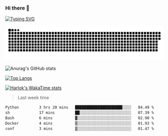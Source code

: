 ### Hi there 👋

<!--
**wray-le/wray-lee* is a ✨ _special_ ✨ repository because its `README.md` (this file) appears on your GitHub profile.

Here are some ideas to get you started:

- 🔭 I’m currently working on ...
- 🌱 I’m currently learning ...
- 👯 I’m looking to collaborate on ...
- 🤔 I’m looking for help with ...
- 💬 Ask me about ...
- 📫 How to reach me: ...
- 😄 Pronouns: ...
- ⚡ Fun fact: ...
-->
[![Typing SVG](https://readme-typing-svg.herokuapp.com?color=91BEF0&vCenter=true&lines=This+is+Wray's+profile;A+noob+developer)](https://git.io/typing-svg)

<p align="center"><a href=#><img src="image/contributions.svg"></a></p>  

![Anurag's GitHub stats](https://github-readme-stats.vercel.app/api?username=wray-lee&show_icons=true&theme=tokyonight)


[![Top Langs](https://github-readme-stats.vercel.app/api/top-langs/?username=wray-lee&exclude_repo=wray-lee.github.io,wray-lee&layout=donut)](https://github.com/anuraghazra/github-readme-stats)


[![Harlok's WakaTime stats](https://github-readme-stats.vercel.app/api/wakatime?username=wray)](https://github.com/anuraghazra/github-readme-stats)

> Last week time

<!--START_SECTION:waka-->

```txt
Python         3 hrs 20 mins   █████████████████████░░░░   84.49 %
sh             17 mins         ██░░░░░░░░░░░░░░░░░░░░░░░   07.39 %
Bash           6 mins          ▓░░░░░░░░░░░░░░░░░░░░░░░░   02.90 %
Docker         4 mins          ▒░░░░░░░░░░░░░░░░░░░░░░░░   01.93 %
conf           3 mins          ▒░░░░░░░░░░░░░░░░░░░░░░░░   01.47 %
```

<!--END_SECTION:waka-->
